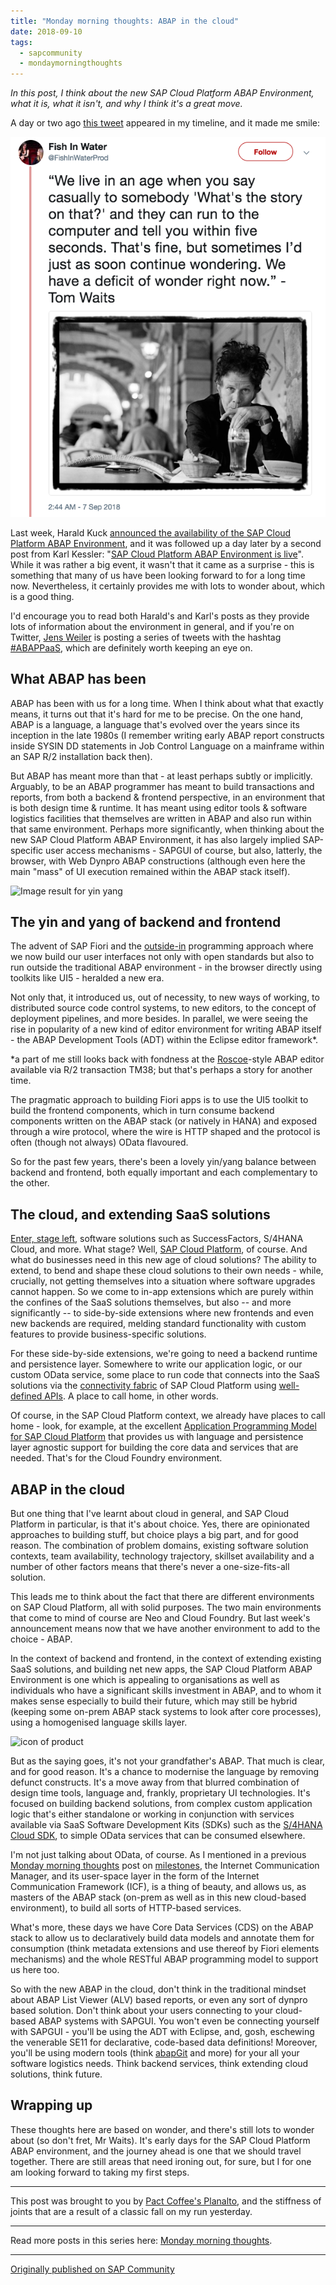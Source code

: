 ```yaml
---
title: "Monday morning thoughts: ABAP in the cloud"
date: 2018-09-10
tags:
  - sapcommunity
  - mondaymorningthoughts
---
```

*In this post, I think about the new SAP Cloud Platform ABAP
Environment, what it is, what it isn't, and why I think it's a great
move.*

A day or two ago [this
tweet](https://twitter.com/FishInWaterProd/status/1037879269471469568/photo/1)
appeared in my timeline, and it made me smile:

![](/images/2018/09/Screen-Shot-2018-09-10-at-07.45.15.png)

Last week, Harald Kuck [announced the availability of the SAP Cloud
Platform ABAP
Environment](https://blogs.sap.com/2018/09/04/sap-cloud-platform-abap-environment/),
and it was followed up a day later by a second post from Karl Kessler:
"[SAP Cloud Platform ABAP Environment is
live](https://blogs.sap.com/2018/09/05/sap-cloud-platform-abap-environment-is-live/)".
While it was rather a big event, it wasn't that it came as a surprise -
this is something that many of us have been looking forward to for a
long time now. Nevertheless, it certainly provides me with lots to
wonder about, which is a good thing.

I'd encourage you to read both Harald's and Karl's posts as they
provide lots of information about the environment in general, and if
you're on Twitter, [Jens Weiler](https://twitter.com/ABAP4H) is posting
a series of tweets with the hashtag
[#ABAPPaaS](https://twitter.com/hashtag/abapPaaS), which are definitely
worth keeping an eye on.

## What ABAP has been

ABAP has been with us for a long time. When I think about what that
exactly means, it turns out that it's hard for me to be precise. On the
one hand, ABAP is a language, a language that's evolved over the years
since its inception in the late 1980s (I remember writing early ABAP
report constructs inside SYSIN DD statements in Job Control Language on
a mainframe within an SAP R/2 installation back then).

But ABAP has meant more than that - at least perhaps subtly or
implicitly. Arguably, to be an ABAP programmer has meant to build
transactions and reports, from both a backend & frontend perspective, in
an environment that is both design time & runtime. It has meant using
editor tools & software logistics facilities that themselves are written
in ABAP and also run within that same environment. Perhaps more
significantly, when thinking about the new SAP Cloud Platform ABAP
Environment, it has also largely implied SAP-specific user access
mechanisms - SAPGUI of course, but also, latterly, the browser, with Web
Dynpro ABAP constructions (although even here the main "mass" of UI
execution remained within the ABAP stack itself).

![Image result for yin
yang](/images/2018/09/yinyang.png)

## The yin and yang of backend and frontend

The advent of SAP Fiori and the
[outside-in](/blog/posts/2012/05/07/sapui5-the-future-direction-of-sap-ui-development/#from-inside-out-to-outside-in)
programming approach where we now build our user interfaces not only
with open standards but also to run outside the traditional ABAP
environment - in the browser directly using toolkits like UI5 - heralded
a new era.

Not only that, it introduced us, out of necessity, to new ways of
working, to distributed source code control systems, to new editors, to
the concept of deployment pipelines, and more besides. In parallel, we
were seeing the rise in popularity of a new kind of editor environment
for writing ABAP itself - the ABAP Development Tools (ADT) within the
Eclipse editor framework\*.

\*a part of me still looks back with fondness at the
[Roscoe](http://www.texteditors.org/cgi-bin/wiki.pl?Roscoe)-style ABAP
editor available via R/2 transaction TM38; but that's perhaps a story
for another time.

The pragmatic approach to building Fiori apps is to use the UI5 toolkit
to build the frontend components, which in turn consume backend
components written on the ABAP stack (or natively in HANA) and exposed
through a wire protocol, where the wire is HTTP shaped and the protocol
is often (though not always) OData flavoured.

So for the past few years, there's been a lovely yin/yang balance
between backend and frontend, both equally important and each
complementary to the other.

## The cloud, and extending SaaS solutions

[Enter, stage left](https://en.wikipedia.org/wiki/Exit...Stage_Left),
software solutions such as SuccessFactors, S/4HANA Cloud, and more. What
stage? Well, [SAP Cloud Platform](https://cloudplatform.sap.com), of
course. And what do businesses need in this new age of cloud solutions?
The ability to extend, to bend and shape these cloud solutions to their
own needs - while, crucially, not getting themselves into a situation
where software upgrades cannot happen. So we come to in-app extensions
which are purely within the confines of the SaaS solutions themselves,
but also \-- and more significantly \-- to side-by-side extensions where
new frontends and even new backends are required, melding standard
functionality with custom features to provide business-specific
solutions.

For these side-by-side extensions, we're going to need a backend
runtime and persistence layer. Somewhere to write our application logic,
or our custom OData service, some place to run code that connects into
the SaaS solutions via the [connectivity
fabric](https://cloudplatform.sap.com/capabilities/product-info.SAP-Cloud-Platform-Connectivity.43bdae3a-bec5-4c47-83ed-44197926b024.html)
of SAP Cloud Platform using [well-defined APIs](https://api.sap.com/). A
place to call home, in other words.

Of course, in the SAP Cloud Platform context, we already have places to
call home - look, for example, at the excellent [Application Programming
Model for SAP Cloud
Platform](https://blogs.sap.com/tag/applicationprogrammingmodel/) that
provides us with language and persistence layer agnostic support for
building the core data and services that are needed. That's for the
Cloud Foundry environment.

## ABAP in the cloud

But one thing that I've learnt about cloud in general, and SAP Cloud
Platform in particular, is that it's about choice. Yes, there are
opinionated approaches to building stuff, but choice plays a big part,
and for good reason. The combination of problem domains, existing
software solution contexts, team availability, technology trajectory,
skillset availability and a number of other factors means that there's
never a one-size-fits-all solution.

This leads me to think about the fact that there are different
environments on SAP Cloud Platform, all with solid purposes. The two
main environments that come to mind of course are Neo and Cloud Foundry.
But last week's announcement means now that we have another environment
to add to the choice - ABAP.

In the context of backend and frontend, in the context of extending
existing SaaS solutions, and building net new apps, the SAP Cloud
Platform ABAP Environment is one which is appealing to organisations as
well as individuals who have a significant skills investment in ABAP,
and to whom it makes sense especially to build their future, which may
still be hybrid (keeping some on-prem ABAP stack systems to look after
core processes), using a homogenised language skills layer.

![icon of
product](/images/2018/09/abap-cloud-logo.svg)

But as the saying goes, it's not your grandfather's ABAP. That much is
clear, and for good reason. It's a chance to modernise the language by
removing defunct constructs. It's a move away from that blurred
combination of design time tools, language and, frankly, proprietary UI
technologies. It's focused on building backend solutions, from complex
custom application logic that's either standalone or working in
conjunction with services available via SaaS Software Development Kits
(SDKs) such as the [S/4HANA Cloud
SDK](https://www.sap.com/uk/developer/topics/s4hana-cloud-sdk.html), to
simple OData services that can be consumed elsewhere.

I'm not just talking about OData, of course. As I mentioned in a
previous [Monday morning
thoughts](/tags/mondaymorningthoughts/) post on
[milestones](/blog/posts/2018/05/21/monday-morning-thoughts:-milestones/),
the Internet Communication Manager, and its user-space layer in the form
of the Internet Communication Framework (ICF), is a thing of beauty, and
allows us, as masters of the ABAP stack (on-prem as well as in this new
cloud-based environment), to build all sorts of HTTP-based services.

What's more, these days we have Core Data Services (CDS) on the ABAP
stack to allow us to declaratively build data models and annotate them
for consumption (think metadata extensions and use thereof by Fiori
elements mechanisms) and the whole RESTful ABAP programming model to
support us here too.

So with the new ABAP in the cloud, don't think in the traditional
mindset about ABAP List Viewer (ALV) based reports, or even any sort of
dynpro based solution. Don't think about your users connecting to your
cloud-based ABAP systems with SAPGUI. You won't even be connecting
yourself with SAPGUI - you'll be using the ADT with Eclipse, and, gosh,
eschewing the venerable SE11 for declarative, code-based data
definitions! Moreover, you'll be using modern tools (think
[abapGit](https://github.com/larshp/abapGit) and more) for your all your
software logistics needs. Think backend services, think extending cloud
solutions, think future.

## Wrapping up

These thoughts here are based on wonder, and there's still lots to
wonder about (so don't fret, Mr Waits). It's early days for the SAP
Cloud Platform ABAP environment, and the journey ahead is one that we
should travel together. There are still areas that need ironing out, for
sure, but I for one am looking forward to taking my first steps.

---

This post was brought to you by [Pact Coffee's
Planalto](https://www.pactcoffee.com/coffees/planalto), and the
stiffness of joints that are a result of a classic fall on my run
yesterday.

---

Read more posts in this series here: [Monday morning
thoughts](/tags/mondaymorningthoughts/).

---

[Originally published on SAP Community](https://community.sap.com/t5/technology-blogs-by-sap/monday-morning-thoughts-abap-in-the-cloud/ba-p/13372577)

